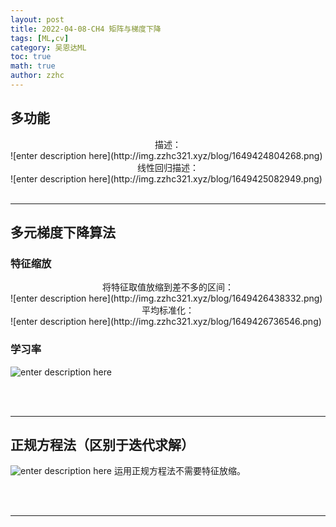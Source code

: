 ```yaml
---
layout: post
title: 2022-04-08-CH4 矩阵与梯度下降
tags: [ML,cv]
category: 吴恩达ML
toc: true
math: true
author: zzhc
---
```



## 多功能

<center>描述：</center>
![enter description here](http://img.zzhc321.xyz/blog/1649424804268.png)


<center>线性回归描述：</center>
![enter description here](http://img.zzhc321.xyz/blog/1649425082949.png)

<br>
<br>

***

## 多元梯度下降算法
### 特征缩放
<center>将特征取值放缩到差不多的区间：</center>
![enter description here](http://img.zzhc321.xyz/blog/1649426438332.png)
<center>平均标准化：</center>
![enter description here](http://img.zzhc321.xyz/blog/1649426736546.png)

<br>

### 学习率
![enter description here](http://img.zzhc321.xyz/blog/1649427135401.png)


<br>
<br>


***

## 正规方程法（区别于迭代求解）

![enter description here](http://img.zzhc321.xyz/blog/1649428003264.png)
运用正规方程法不需要特征放缩。

<br>
<br>

***

## 